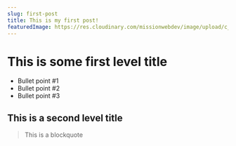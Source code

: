 ```yaml
---
slug: first-post
title: This is my first post!
featuredImage: https://res.cloudinary.com/missionwebdev/image/upload/c_scale,f_auto,q_70,w_800/v1546288462/VOWAID/bg29.jpg
---
```


# This is some first level title

- Bullet point #1
- Bullet point #2
- Bullet point #3

## This is a second level title

> This is a blockquote
